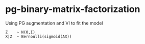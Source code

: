 # pg-binary-matrix-factorization

Using PG augmentation and VI to fit the model

```
Z    ~ N(0,I) 
X|Z  ~ Bernoulli(sigmoid(AX))
```
